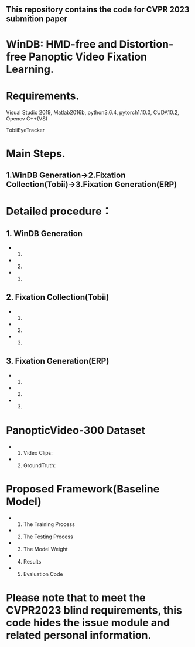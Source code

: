 ## This repository contains the code for CVPR 2023 submition paper 
# WinDB: HMD-free and Distortion-free Panoptic Video Fixation Learning.

# Requirements.
Visual Studio 2019, Matlab2016b, python3.6.4, pytorch1.10.0, CUDA10.2, Opencv C++(VS)

TobiiEyeTracker

# Main Steps.
## 1.WinDB Generation->2.Fixation Collection(Tobii)->3.Fixation Generation(ERP)

# Detailed procedure：
## 1. WinDB Generation
  * 1)
  * 2)
  * 3)
## 2. Fixation Collection(Tobii)
  * 1)
  * 2)
  * 3)
## 3. Fixation Generation(ERP)
  * 1)
  * 2)
  * 3)

# PanopticVideo-300 Dataset
  * 1) Video Clips:
  * 2) GroundTruth:

# Proposed Framework(Baseline Model)
  * 1) The Training Process
  * 2) The Testing Process
  * 3) The Model Weight
  * 4) Results
  * 5) Evaluation Code

# Please note that to meet the CVPR2023 blind requirements, this code hides the issue module and related personal information.

